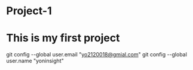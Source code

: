 # Project-1
# This is my first project


 git config --global user.email "yo2120018@gmial.com"
  git config --global user.name "yoninsight"